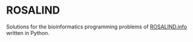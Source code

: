 # ROSALIND
Solutions for the bioinformatics programming problems of [ROSALIND.info](https://rosalind.info) written in Python.
